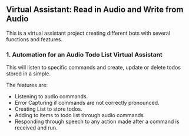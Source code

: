 ## Virtual Assistant: Read in Audio and Write from Audio

This is a virtual assistant project creating different bots with several functions and features.

### 1. Automation for an Audio Todo List Virtual Assistant

This will listen to specific commands and create, update or delete todos stored in a simple.

The features are:

- Listening to audio commands.
- Error Capturing if commands are not correctly pronounced.
- Creating List to store todos.
- Adding to items to todo list through audio commands
- Responding through speech to any action made after a command is received and run.


